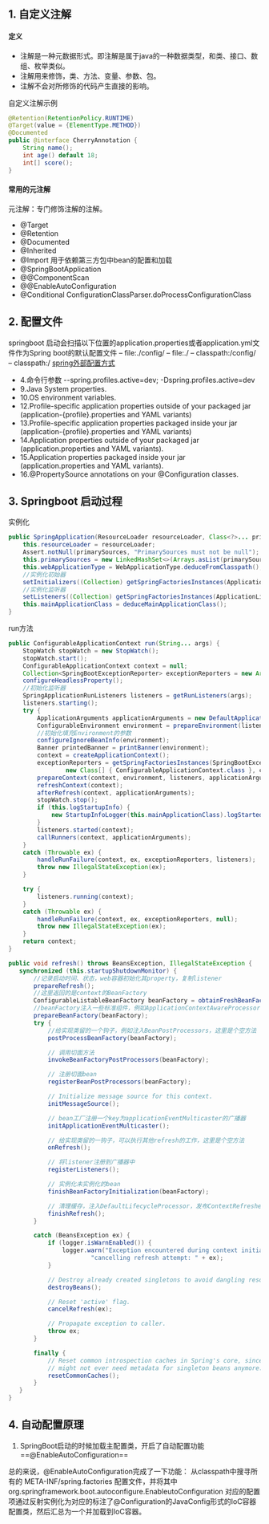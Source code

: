 ## 1. 自定义注解
#### 定义
+ 注解是一种元数据形式。即注解是属于java的一种数据类型，和类、接口、数组、枚举类似。
+ 注解用来修饰，类、方法、变量、参数、包。
+ 注解不会对所修饰的代码产生直接的影响。

自定义注解示例
```java
@Retention(RetentionPolicy.RUNTIME)
@Target(value = {ElementType.METHOD})
@Documented
public @interface CherryAnnotation {
    String name();
    int age() default 18;
    int[] score();
}
```
#### 常用的元注解
元注解：专门修饰注解的注解。
+ @Target
+ @Retention
+ @Documented
+ @Inherited
+ @Import 用于依赖第三方包中bean的配置和加载
+ @SpringBootApplication
+ @@ComponentScan
+ @@EnableAutoConfiguration
+ @Conditional
ConfigurationClassParser.doProcessConfigurationClass
## 2. 配置文件
springboot 启动会扫描以下位置的application.properties或者application.yml文件作为Spring boot的默认配置文件
– file:./config/
– file:./
– classpath:/config/
– classpath:/
[spring外部配置方式](https://docs.spring.io/spring-boot/docs/1.5.9.RELEASE/reference/htmlsingle/#boot-features-external-config)
+ 4.命令行参数 --spring.profiles.active=dev; -Dspring.profiles.active=dev
+ 9.Java System properties.
+ 10.OS environment variables.
+ 12.Profile-specific application properties outside of your packaged jar (application-{profile}.properties and YAML variants)
+ 13.Profile-specific application properties packaged inside your jar (application-{profile}.properties and YAML variants)
+ 14.Application properties outside of your packaged jar (application.properties and YAML variants).
+ 15.Application properties packaged inside your jar (application.properties and YAML variants).
+ 16.@PropertySource annotations on your @Configuration classes.
## 3. Springboot 启动过程
实例化
```java
public SpringApplication(ResourceLoader resourceLoader, Class<?>... primarySources) {
	this.resourceLoader = resourceLoader;
	Assert.notNull(primarySources, "PrimarySources must not be null");
	this.primarySources = new LinkedHashSet<>(Arrays.asList(primarySources));
	this.webApplicationType = WebApplicationType.deduceFromClasspath();
	//实例化初始器
	setInitializers((Collection) getSpringFactoriesInstances(ApplicationContextInitializer.class));
	//实例化监听器
	setListeners((Collection) getSpringFactoriesInstances(ApplicationListener.class));
	this.mainApplicationClass = deduceMainApplicationClass();
}
```
run方法
```java
public ConfigurableApplicationContext run(String... args) {
	StopWatch stopWatch = new StopWatch();
	stopWatch.start();
	ConfigurableApplicationContext context = null;
	Collection<SpringBootExceptionReporter> exceptionReporters = new ArrayList<>();
	configureHeadlessProperty();
	//初始化监听器
	SpringApplicationRunListeners listeners = getRunListeners(args);
	listeners.starting();
	try {
		ApplicationArguments applicationArguments = new DefaultApplicationArguments(args);
		ConfigurableEnvironment environment = prepareEnvironment(listeners, applicationArguments);
		//初始化填充Environment的参数
		configureIgnoreBeanInfo(environment);
		Banner printedBanner = printBanner(environment);
		context = createApplicationContext();
		exceptionReporters = getSpringFactoriesInstances(SpringBootExceptionReporter.class,
				new Class[] { ConfigurableApplicationContext.class }, context);
		prepareContext(context, environment, listeners, applicationArguments, printedBanner);
		refreshContext(context);
		afterRefresh(context, applicationArguments);
		stopWatch.stop();
		if (this.logStartupInfo) {
			new StartupInfoLogger(this.mainApplicationClass).logStarted(getApplicationLog(), stopWatch);
		}
		listeners.started(context);
		callRunners(context, applicationArguments);
	}
	catch (Throwable ex) {
		handleRunFailure(context, ex, exceptionReporters, listeners);
		throw new IllegalStateException(ex);
	}

	try {
		listeners.running(context);
	}
	catch (Throwable ex) {
		handleRunFailure(context, ex, exceptionReporters, null);
		throw new IllegalStateException(ex);
	}
	return context;
}
 ```
 ```java
 public void refresh() throws BeansException, IllegalStateException {
    synchronized (this.startupShutdownMonitor) {
        //记录启动时间、状态，web容器初始化其property，复制listener
        prepareRefresh();
        //这里返回的是context的BeanFactory
        ConfigurableListableBeanFactory beanFactory = obtainFreshBeanFactory();
        //beanFactory注入一些标准组件，例如ApplicationContextAwareProcessor，ClassLoader等
        prepareBeanFactory(beanFactory);
        try {
            //给实现类留的一个钩子，例如注入BeanPostProcessors，这里是个空方法
            postProcessBeanFactory(beanFactory);

            // 调用切面方法
            invokeBeanFactoryPostProcessors(beanFactory);

            // 注册切面bean
            registerBeanPostProcessors(beanFactory);

            // Initialize message source for this context.
            initMessageSource();

            // bean工厂注册一个key为applicationEventMulticaster的广播器
            initApplicationEventMulticaster();

            // 给实现类留的一钩子，可以执行其他refresh的工作，这里是个空方法
            onRefresh();

            // 将listener注册到广播器中
            registerListeners();

            // 实例化未实例化的bean
            finishBeanFactoryInitialization(beanFactory);

            // 清理缓存，注入DefaultLifecycleProcessor，发布ContextRefreshedEvent
            finishRefresh();
        }

        catch (BeansException ex) {
            if (logger.isWarnEnabled()) {
                logger.warn("Exception encountered during context initialization - " +
                        "cancelling refresh attempt: " + ex);
            }

            // Destroy already created singletons to avoid dangling resources.
            destroyBeans();

            // Reset 'active' flag.
            cancelRefresh(ex);

            // Propagate exception to caller.
            throw ex;
        }

        finally {
            // Reset common introspection caches in Spring's core, since we
            // might not ever need metadata for singleton beans anymore...
            resetCommonCaches();
        }
    }
}
```
## 4. 自动配置原理
1. SpringBoot启动的时候加载主配置类，开启了自动配置功能 ==@EnableAutoConfiguration==

总的来说，@EnableAutoConfiguration完成了一下功能：
从classpath中搜寻所有的 META-INF/spring.factories 配置文件，并将其中org.springframework.boot.autoconfigure.EnableutoConfiguration 对应的配置项通过反射实例化为对应的标注了@Configuration的JavaConfig形式的IoC容器配置类，然后汇总为一个并加载到IoC容器。

